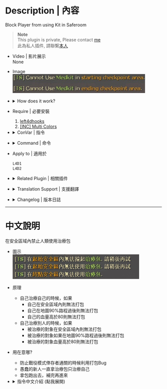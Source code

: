 # Description | 內容
Block Player from using Kit in Saferoom

> __Note__ <br/>
This plugin is private, Please contact [me](https://github.com/fbef0102/Game-Private_Plugin#私人插件列表-private-plugins-list)<br/>
此為私人插件, 請聯繫[本人](https://github.com/fbef0102/Game-Private_Plugin#私人插件列表-private-plugins-list)

* Video | 影片展示
<br/>None

* Image
	<br/>![l4d_saferoom_prevent_kit_1](image/l4d_saferoom_prevent_kit_1.jpg)

* <details><summary>How does it work?</summary>

	* You can't use first aid kits in start safe room and end safe room
	* You can't use first aid kits after you reach 90% of map completion
	* You can't use first aid kits if health >= 90 outside the safe area
</details>

* Require | 必要安裝
	1. [left4dhooks](https://forums.alliedmods.net/showthread.php?t=321696)
	2. [[INC] Multi Colors](https://github.com/fbef0102/L4D1_2-Plugins/releases/tag/Multi-Colors)

* <details><summary>ConVar | 指令</summary>

	* cfg/sourcemod/l4d_saferoom_prevent_kit.cfg
		```php
		// In starting checkpoint area, 1=Prevent players from picking up first aid kit, 2=Prevent players from using first aid kit. Add numbers together
		l4d_saferoom_prevent_kit_start_area "2"

		// If 1, Prevent players from picking up and using first aid kit in starting checkpoint area until time passed after round starts. (0=Always prevent)
		l4d_saferoom_prevent_kit_start_time "60.0"

		// In ending checkpoint area, 1=Prevent players from picking up first aid kit, 2=Prevent players from using first aid kit. Add numbers together
		l4d_saferoom_prevent_kit_end_area "3"

		// Prevent players from using first aid kit after survivor has reach progress >= this value in flow percent on Non-Final Map (0=0ff)
		l4d_saferoom_prevent_kit_survivor_proress "90"

		// Prevent players from using first aid kit if health >= this value in starting checkpoint area (0=0ff)
		l4d_saferoom_prevent_kit_heal_shield_start "80"

		// Prevent players from using first aid kit if health >= this value in ending checkpoint area (0=0ff)
		l4d_saferoom_prevent_kit_heal_shield_end "80"

		// Prevent players from using first aid kit if health >= this value outside the safe area (0=0ff)
		l4d_saferoom_prevent_kit_heal_shield_out "90"

		// Time between sending a warning message (0=Disable message)
		l4d_saferoom_prevent_kit_messagetime "2.5"
		```
</details>

* <details><summary>Command | 命令</summary>
	
	None
</details>

* Apply to | 適用於
	```
	L4D1
	L4D2
	```

* <details><summary>Related Plugin | 相關插件</summary>
	
	1. [Bot Healing Values](/Plugin_插件/Bot_IQ_200_Bot智商加強/l4d_bot_healing): Set the health value bots require before using First Aid, Pain Pills or Adrenaline. (target is self or bot or player)
		> 只要生命值不低於一定血量，Bot不會使用醫療包治療對象與傳送藥丸給對象 (對象區分為自己、隊友Bot、真人玩家)
</details>

* <details><summary>Translation Support | 支援翻譯</summary>

	```
	English
	繁體中文
	简体中文
	```
</details>

* <details><summary>Changelog | 版本日誌</summary>

	* v1.8 (2024-9-17)
		* Update cvars
		* Add translation file

	* v1.7 (2023-6-20)
		* Require left4dhooks v1.33 or above

	* v1.6 (2023-5-27)
		* Fixed Error after v1.5

	* v1.5 (2023-4-26)
	* v1.4 (2023-4-3)
		* Add a cvar

	* v1.3 (2023-3-13)
		* Fixed teleporting players in the some trash custom map when using kits. Thanks to "梓" for reporting.

	* v1.2
		* Fixed teleporting players in the final when using kits. Thanks to "Shadow" for reporting.

	* v1.0
		* Initial Release
</details>

- - - -
# 中文說明
在安全區域內禁止人類使用治療包

* 圖示
	<br/>![zho/l4d_saferoom_prevent_kit_1](image/zho/l4d_saferoom_prevent_kit_1.jpg)

* 原理
	* 自己治療自己的時候，如果
		* 自己在安全區域內則無法打包
		* 自己在地圖90%路程過後則無法打包
		* 自己的血量高於80則無法打包
	* 自己治療別人的時候，如果
		* 被治療的對象在安全區域內則無法打包
		* 被治療的對象如果在地圖90%路程過後則無法打包
		* 被治療的對象血量高於80則無法打包

* 用在意哪?
	* 防止戰役模式倖存者通關的時候利用打包Bug
	* 愚蠢的新人一直拿治療包只治療自己
	* 拿包跑出去，補完再進來

* <details><summary>指令中文介紹 (點我展開)</summary>

	* cfg/sourcemod/l4d_saferoom_prevent_kit.cfg
		```php
		// 1=在起始安全區域內不能撿起治療包 (第一關不受影響)
		// 2=在起始安全區域內禁止使用治療包 
		// 將數字相加起來
		l4d_saferoom_prevent_kit_start_area "2"

		// 回合開始60秒內無法在起始安全室內使用與撿起治療包 (0=永遠禁止)
		l4d_saferoom_prevent_kit_start_time "60.0"

		// 1=在終點安全區域內不能撿起治療包
		// 2=在終點安全區域內禁止使用治療包
		// 將數字相加起來
		l4d_saferoom_prevent_kit_end_area "3"

		// 當倖存者達到90%路程之後，無法使用手上的治療包 (最終關除外，0=關閉這項功能)
		l4d_saferoom_prevent_kit_survivor_proress "90"

		// 在起點安全區域內，如果玩家的血量大於或等於此數值之時，無法使用治療包 (0=關閉這項功能)
		l4d_saferoom_prevent_kit_heal_shield_start "80"

		// 在終點安全區域內，當倖存者血量大於或等於此數值之時，無法使用治療包 (0=關閉這項功能)
		l4d_saferoom_prevent_kit_heal_shield_end "80"

		// 在安全區域外路程上，當倖存者血量大於或等於此數值之時，無法使用治療包 (0=關閉這項功能)
		l4d_saferoom_prevent_kit_heal_shield_out "90"

		// 提示顯示的時間間隔 (0=關閉提示)
		l4d_saferoom_prevent_kit_messagetime "2.5"
		```
</details>

